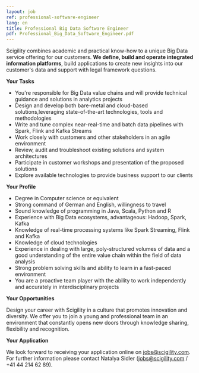 ```yaml
---
layout: job
ref: professional-software-engineer
lang: en
title: Professional Big Data Software Engineer
pdf: Professional_Big_Data_Software_Engineer.pdf
---
```


Scigility combines academic and practical know-how to a unique Big Data service offering for our customers. **We define, build and operate integrated information platforms**, build applications to create new insights into our customer's data and support with legal framework questions.

<b>Your Tasks</b>

* You're responsible for Big Data value chains and will provide technical guidance and solutions in analytics projects
* Design and develop both bare-metal and cloud-based solutions,leveraging state-of-the-art technologies, tools and methodologies
* Write and tune complex near-real-time and batch data pipelines with Spark, Flink and Kafka Streams
* Work closely with customers and other stakeholders in an agile environment
* Review, audit and troubleshoot existing solutions and system architectures
* Participate in customer workshops and presentation of the proposed solutions
* Explore available technologies to provide business support to our clients

<b>Your Profile</b>

* Degree in Computer science or equivalent
* Strong command of German and English, willingness to travel
* Sound knowledge of programming in Java, Scala, Python and R
* Experience with Big Data ecosystems, advantageous: Hadoop, Spark, Kafka
* Knowledge of real-time processing systems like Spark Streaming, Flink and Kafka
* Knowledge of cloud technologies
* Experience in dealing with large, poly-structured volumes of data and a good understanding of the entire value chain within the field of data analysis
* Strong problem solving skills and ability to learn in a fast-paced environment
* You are a proactive team player with the ability to work independently and accurately in interdisciplinary projects

<b>Your Opportunities</b>

Design your career with Scigility in a culture that promotes innovation and diversity. We offer you to join a young and professional team in an environment that constantly opens new doors through knowledge sharing, flexibility and recognition.

<b>Your Application</b>

We look forward to receiving your application online on jobs@scigility.com. For further information please contact Natalya Sidler (jobs@scigility.com / +41 44 214 62 89).
